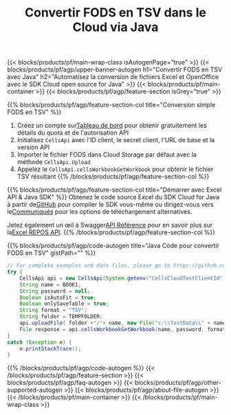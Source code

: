 ﻿---
title:  Convertir FODS en TSV dans le Cloud via Java
description: Créer, modifier ou convertir des fichiers Excel avec REST API et Open Source Java SDK
url: /fr/java/conversion/fods-to-tsv/
family: cells
platformtag: java
feature: conversion
informat: FODS
outformat: TSV
platform: Java
otherformats: DIF XPS XML PDF XLTM XLSB TSV CSV TXT XLSX FODS XLSM MHTML TIFF SVG MD 
---
{{< blocks/products/pf/main-wrap-class isAutogenPage="true" >}}
{{< blocks/products/pf/agp/upper-banner-autogen h1="Convertir FODS en TSV avec Java" h2="Automatisez la conversion de fichiers Excel et OpenOffice avec le SDK Cloud open source for Java" >}}
{{< blocks/products/pf/main-container >}}
{{< blocks/products/pf/agp/feature-section isGrey="true" >}}

{{% blocks/products/pf/agp/feature-section-col title="Conversion simple FODS en TSV" %}}
1.  Créez un compte sur<a href="https://dashboard.aspose.cloud/">Tableau de bord</a> pour obtenir gratuitement les détails du quota et de l'autorisation API
1. Initialisez ```CellsApi``` avec l'ID client, le secret client, l'URL de base et la version API
1. Importer le fichier FODS dans Cloud Storage par défaut avec la méthode ```CellsApi.Upload```
1. Appelez le ```CellsApi.cellsWorkbookGetWorkbook``` pour obtenir le fichier TSV résultant
{{% /blocks/products/pf/agp/feature-section-col %}}

{{% blocks/products/pf/agp/feature-section-col title="Démarrer avec Excel API & Java SDK" %}}
 Obtenez le code source Excel du SDK Cloud for Java à partir de[GitHub](https://github.com/aspose-cells-cloud/aspose-cells-cloud-java) pour compiler le SDK vous-même ou dirigez-vous vers le[Communiqués](https://releases.aspose.cloud/) pour les options de téléchargement alternatives.

 Jetez également un œil à Swagger[API Référence](https://apireference.aspose.cloud/cells/) pour en savoir plus sur la[Excel REPOS API](https://products.aspose.cloud/cells/curl/).
{{% /blocks/products/pf/agp/feature-section-col %}}

{{% blocks/products/pf/agp/code-autogen title="Java Code pour convertir FODS en TSV" gistPath="" %}}
```java
// For complete examples and data files, please go to https://github.com/aspose-cells-cloud/aspose-cells-cloud-java/
try {
    CellsApi api = new CellsApi(System.getenv("CellsCloudTestClientId"), System.getenv("CellsCloudTestClientSecret"), "v3.0", System.getenv("CellsCloudTestApiBaseUrl"));
    String name = BOOK1;
    String password = null;
    Boolean isAutoFit = true;
    Boolean onlySaveTable = true;
    String format = "TSV";
    String folder = TEMPFOLDER;
    api.uploadFile( folder +"/"+ name, new File("c:\\TestData\\" + name) , null);
    File response = api.cellsWorkbookGetWorkbook(name, password, format, isAutoFit, onlySaveTable, folder, null, null);
}
catch (Exception e) {
    e.printStackTrace();
}
```
{{% /blocks/products/pf/agp/code-autogen %}}
{{< /blocks/products/pf/agp/feature-section >}}
{{< blocks/products/pf/agp/faq-autogen >}}
{{< blocks/products/pf/agp/other-supported-autogen >}}
{{< blocks/products/pf/agp/about-file-autogen >}}
{{< /blocks/products/pf/main-container >}}
{{< /blocks/products/pf/main-wrap-class >}}